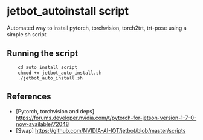 # jetbot_autoinstall script

Automated way to install pytorch, torchvision, torch2trt, trt-pose using a simple sh script

## Running the script

```
    cd auto_install_script
    chmod +x jetbot_auto_install.sh
    ./jetbot_auto_install.sh
```

## References

+ [Pytorch, torchvision and deps] https://forums.developer.nvidia.com/t/pytorch-for-jetson-version-1-7-0-now-available/72048
+ [Swap] https://github.com/NVIDIA-AI-IOT/jetbot/blob/master/scripts